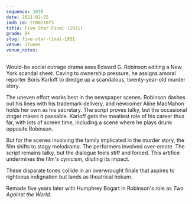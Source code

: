 ```yaml
---
sequence: 1030
date: 2021-02-25
imdb_id: tt0021873
title: Five Star Final (1931)
grade: D+
slug: five-star-final-1931
venue: iTunes
venue_notes:
---
```


Would-be social outrage drama sees Edward G. Robinson editing a New York scandal sheet. Caving to ownership pressure, he assigns amoral reporter Boris Karloff to dredge up a scandalous, twenty-year-old murder story.

<!-- end -->

The uneven effort works best in the newspaper scenes. Robinson dashes out his lines with his trademark delivery, and newcomer Aline MacMahon holds her own as his secretary. The script proves talky, but the occasional zinger makes it passable. Karloff gets the meatiest role of his career thus far, with lots of screen time, including a scene where he plays drunk opposite Robinson.

But for the scenes involving the family implicated in the murder story, the film shifts to stagy melodrama. The performers involved over-emote. The script remains talky, but the dialogue feels stiff and forced. This artifice undermines the film's cynicism, diluting its impact.

These disparate tones collide in an overwrought finale that aspires to righteous indignation but lands as theatrical hokum.

Remade five years later with Humphrey Bogart in Robinson's role as <span data-imdb-id="tt0028426">_Two Against the World_</span>.